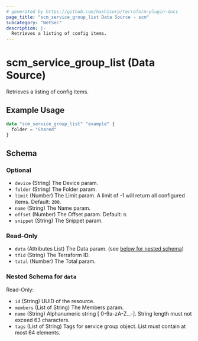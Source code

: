 ```yaml
---
# generated by https://github.com/hashicorp/terraform-plugin-docs
page_title: "scm_service_group_list Data Source - scm"
subcategory: "NetSec"
description: |-
  Retrieves a listing of config items.
---
```


# scm_service_group_list (Data Source)

Retrieves a listing of config items.

## Example Usage

```terraform
data "scm_service_group_list" "example" {
  folder = "Shared"
}
```

<!-- schema generated by tfplugindocs -->
## Schema

### Optional

- `device` (String) The Device param.
- `folder` (String) The Folder param.
- `limit` (Number) The Limit param. A limit of -1 will return all configured items. Default: `200`.
- `name` (String) The Name param.
- `offset` (Number) The Offset param. Default: `0`.
- `snippet` (String) The Snippet param.

### Read-Only

- `data` (Attributes List) The Data param. (see [below for nested schema](#nestedatt--data))
- `tfid` (String) The Terraform ID.
- `total` (Number) The Total param.

<a id="nestedatt--data"></a>
### Nested Schema for `data`

Read-Only:

- `id` (String) UUID of the resource.
- `members` (List of String) The Members param.
- `name` (String) Alphanumeric string [ 0-9a-zA-Z._-]. String length must not exceed 63 characters.
- `tags` (List of String) Tags for service group object. List must contain at most 64 elements.
